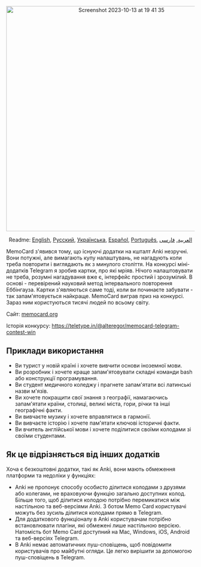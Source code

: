 <p align="center">
<img width="600" alt="Screenshot 2023-10-13 at 19 41 35" src="https://github.com/kubk/memo-card/assets/22447849/7f754776-3e57-4669-becc-410e1b285199"></p>

<p align="center">
  Readme: <a href="../README.md">English</a>, <a href="./README.ru.md">Русский</a>, <a href="./README.ua.md">Українська</a>, <a href="./README.es.md">Español</a>, <a href="./README.pt-br.md">Português</a>, <a href="./README.ar.md">العربية</a>, <a href="./README.fa.md">فارسی</a>
</p>

MemoCard з'явився тому, що існуючі додатки на кшталт Anki незручні. Вони потужні, але вимагають купу налаштувань, не нагадують коли треба повторити і виглядають як з минулого століття. На конкурсі міні-додатків Telegram я зробив картки, про які мріяв. Нічого налаштовувати не треба, розумні нагадування вже є, інтерфейс простий і зрозумілий. В основі - перевірений науковий метод інтервального повторення Еббінгауза. Картки з'являються саме тоді, коли ви починаєте забувати - так запам'ятовується найкраще. MemoCard виграв приз на конкурсі. Зараз ним користуються тисячі людей по всьому світу.

Сайт: [memocard.org](https://memocard.org)

Історія конкурсу: https://teletype.in/@alteregor/memocard-telegram-contest-win

## Приклади використання
- Ви турист у новій країні і хочете вивчити основи іноземної мови.
- Ви розробник і хочете краще запам'ятовувати складні команди bash або конструкції програмування.
- Ви студент медичного коледжу і прагнете запам'ятати всі латинські назви м'язів.
- Ви хочете покращити свої знання з географії, намагаючись запам'ятати країни, столиці, великі міста, гори, річки та інші географічні факти.
- Ви вивчаєте музику і хочете вправлятися в гармонії.
- Ви вивчаєте історію і хочете пам'ятати ключові історичні факти.
- Ви вчитель англійської мови і хочете поділитися своїми колодами зі своїми студентами.

## Як це відрізняється від інших додатків

Хоча є безкоштовні додатки, такі як Anki, вони мають обмеження платформи та недоліки у функціях:
- Anki не пропонує способу особисто ділитися колодами з друзями або колегами, не враховуючи функцію загально доступних колод. Більше того, щоб ділитися колодою потрібно перемикатися між настільною та веб-версіями Anki. З ботом Memo Card користувачі можуть без зусиль ділитися колодами прямо в Telegram.
- Для додаткового функціоналу в Anki користувачам потрібно встановлювати плагіни, які обмежені лише настільною версією. Натомість бот Memo Card доступний на Mac, Windows, iOS, Android та веб-версіях Telegram.
- В Anki немає автоматичних пуш-сповіщень, щоб повідомити користувачів про майбутні огляди. Це легко вирішити за допомогою пуш-сповіщень в Telegram.
